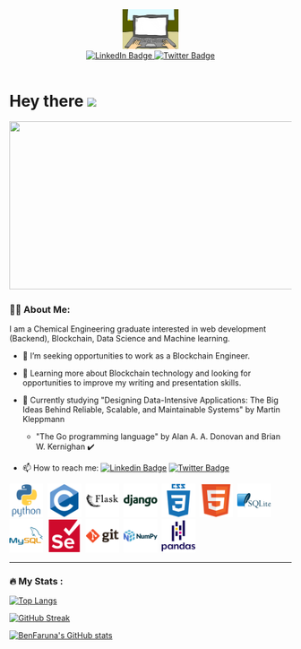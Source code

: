 <div id="header" align="center">
  <img src="files/cartoon_computer.gif" width="100"/>
</div>

<div id="badges" align="center">
  <a href="https://www.linkedin.com/in/benjaminfaruna">
    <img src="https://img.shields.io/badge/LinkedIn-blue?style=for-the-badge&logo=linkedin&logoColor=white" alt="LinkedIn Badge"/>
  </a>
  <a href="https://www.twitter.com/Neodynamics">
    <img src="https://img.shields.io/badge/Twitter-blue?style=for-the-badge&logo=twitter&logoColor=white" alt="Twitter Badge"/>
  </a> <br>
  <img src="https://komarev.com/ghpvc/?username=BenFaruna&style=flat-square&color=blue" alt=""/>
</div>

<h1>
  Hey there
  <img src="https://media.giphy.com/media/hvRJCLFzcasrR4ia7z/giphy.gif" width="30px"/>
</h1>

<div align="center">
  <img src="https://media.giphy.com/media/dWesBcTLavkZuG35MI/giphy.gif" width="600" height="300"/>
</div>

### :man_technologist: About Me: 
I am a Chemical Engineering graduate interested in web development (Backend), Blockchain, Data Science and Machine learning.

- :telescope: I’m seeking opportunities to work as a Blockchain Engineer.

- :seedling: Learning more about Blockchain technology and looking for opportunities to improve my writing and presentation skills.

- :book: Currently studying "Designing Data-Intensive Applications: The Big Ideas Behind Reliable, Scalable, and Maintainable Systems" by Martin Kleppmann
  - "The Go programming language" by Alan A. A. Donovan and Brian W. Kernighan ✔️

- :mailbox: How to reach me: [![Linkedin Badge](https://img.shields.io/badge/-BenFaruna-blue?style=flat&logo=Linkedin&logoColor=white)](https://www.linkedin.com/in/benjaminfaruna) [![Twitter Badge](https://img.shields.io/badge/-Neodynamics-blue?style=flat&logo=Twitter&logoColor=white)](https://www.twitter.com/Neodynamics)

<div>
  <img src="https://github.com/devicons/devicon/blob/master/icons/python/python-original-wordmark.svg" title="Python" alt="Python" width=60 height=60/>&nbsp;
  <img src="https://github.com/devicons/devicon/blob/master/icons/c/c-original.svg" title="C" alt="C" width=60 height=60/>&nbsp;
  <img src="https://github.com/devicons/devicon/blob/master/icons/flask/flask-original-wordmark.svg" title="Flask" alt="Flask" width=60 height=60 />&nbsp;
  <img src="https://github.com/devicons/devicon/blob/master/icons/django/django-plain-wordmark.svg" title="Material UI" alt="Material UI" width=60 height=60/>&nbsp;
  <img src="https://github.com/devicons/devicon/blob/master/icons/css3/css3-plain-wordmark.svg"  title="CSS3" alt="CSS" width=60 height=60/>&nbsp;
  <img src="https://github.com/devicons/devicon/blob/master/icons/html5/html5-original.svg" title="HTML5" alt="HTML" width=60 height=60/>&nbsp;
  <img src="https://github.com/devicons/devicon/blob/master/icons/sqlite/sqlite-original-wordmark.svg" title="Git" alt="Git" width=60 height=60/>&nbsp;
  <img src="https://github.com/devicons/devicon/blob/master/icons/mysql/mysql-original-wordmark.svg" title="MySQL"  alt="MySQL" width=60 height=60/>&nbsp;
  <img src="https://github.com/devicons/devicon/blob/master/icons/selenium/selenium-original.svg" title="Selenium" alt="Selenium" width=60 height=60 />&nbsp;
  <img src="https://github.com/devicons/devicon/blob/master/icons/git/git-original-wordmark.svg" title="Git" alt="Git" width=60 height=60 />&nbsp;
  <img src="https://github.com/devicons/devicon/blob/master/icons/numpy/numpy-original-wordmark.svg" title="Numpy" alt="Numpy" width=60 height=60/>&nbsp;
  <img src="https://github.com/devicons/devicon/blob/master/icons/pandas/pandas-original-wordmark.svg" title="Pandas" alt="Pandas" width=60 height=60/>&nbsp;
</div>

---

### :fire: My Stats :
[![Top Langs](https://github-readme-stats.vercel.app/api/top-langs/?username=BenFaruna&hide=jupyter%20notebook&layout=compact&theme=radical&hide_border=true)](https://github.com/anuraghazra/github-readme-stats)

[![GitHub Streak](http://github-readme-streak-stats.herokuapp.com?user=BenFaruna&theme=radical&hide_border=true&date_format=M%20j%5B%2C%20Y%5D&stroke=DD2727&ring=49D0DD)](https://git.io/streak-stats)

[![BenFaruna's GitHub stats](https://github-readme-stats.vercel.app/api?username=BenFaruna&show_icons=true&theme=radical&hide_border=true)](https://github.com/anuraghazra/github-readme-stats)

<!--
**BenFaruna/BenFaruna** is a ✨ _special_ ✨ repository because its `README.md` (this file) appears on your GitHub profile.

Here are some ideas to get you started:

- 🔭 I’m currently working on ...
- 🌱 I’m currently learning ...
- 👯 I’m looking to collaborate on ...
- 🤔 I’m looking for help with ...
- 💬 Ask me about ...
- 📫 How to reach me: ...
- 😄 Pronouns: ...
- ⚡ Fun fact: ...
-->

